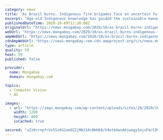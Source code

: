 ```yaml
---
category: news
title: "As Brazil burns, Indigenous fire brigades face an uncertain future"
excerpt: "Age-old Indigenous knowledge has guided the sustainable management of wilderness areas around the world: how to preserve the land, anticipating what will happen throughout the year, and adapting to how nature and fire behave."
publishedDateTime: 2020-10-09T11:38:00Z
originalUrl: "https://news.mongabay.com/2020/10/as-brazil-burns-indigenous-fire-brigades-face-an-uncertain-future/"
webUrl: "https://news.mongabay.com/2020/10/as-brazil-burns-indigenous-fire-brigades-face-an-uncertain-future/"
ampWebUrl: "https://news.mongabay.com/2020/10/as-brazil-burns-indigenous-fire-brigades-face-an-uncertain-future/amp/"
cdnAmpWebUrl: "https://news-mongabay-com.cdn.ampproject.org/c/s/news.mongabay.com/2020/10/as-brazil-burns-indigenous-fire-brigades-face-an-uncertain-future/amp/"
type: article
quality: 59
heat: 59
published: false

provider:
  name: Mongabay
  domain: mongabay.com

topics:
  - Computer Vision
  - AI

images:
  - url: "https://imgs.mongabay.com/wp-content/uploads/sites/20/2020/10/09072452/29400314571_5f13c1a3a5_k-1200x800.jpg"
    width: 1200
    height: 800
    isCached: true

secured: "uZz0crnpfrUx55z6G2aeOZZjMA310cBHH68/V4otbUwoA6jwogy5ejsFm/C0Ve9WM3A3GogetUyIeQ+Avu4KtuwfXXNKEaR61kYPwoQE2Cs5nF6X5aOKPM3oRUPjK6z6CAHJ0FISwmlWa7XkDGcZkAt6Y6uKAC6zNTcTzqwII3iGWmIH2ugWVCJaCdDne4+FtfGZngLnsnBB0e18umXURc9lp0BedBnkuuNSbkyRL+3SO43a3oy43JSIrXBBNFPPpWJGC+k34cZjHyGutposWMeK2hNlFT081iI+lqBnXBBVH9CKRzPyLnHI32sy7dMdHbLpNlxT27udb8yHFJKHnog7EY34OBHhtjlP/Iu3bJE=;/uFmJdEp1MNAGUFlCUZIYA=="
---
```


